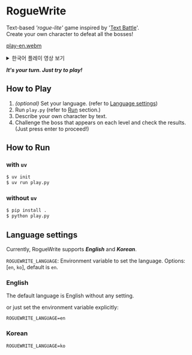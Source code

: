 # RogueWrite

Text-based _'rogue-lite'_ game inspired by '[Text Battle](https://plan9.kr/battle/)'.  
Create your own character to defeat all the bosses!

[play-en.webm](https://github.com/user-attachments/assets/de60ecca-9d95-4242-a797-91aadf24b5e8)

<details>
<summary>한국어 플레이 영상 보기</summary>

[play-ko.webm](https://github.com/user-attachments/assets/234b15bc-fc94-44fe-8876-8b3081bbd0de)

</details>

**_It's your turn. Just try to play!_**

## How to Play

1. _(optional)_ Set your language. (refer to [Language settings](#language-settings))
2. Run `play.py` (refer to [Run](#run) section.)
3. Describe your own character by text.
4. Challenge the boss that appears on each level and check the results. (Just press enter to proceed!)

## How to Run

### with `uv`

```bash
$ uv init
$ uv run play.py
```

### without `uv`

```bash
$ pip install .
$ python play.py
```

## Language settings
Currently, RogueWrite supports **_English_** and **_Korean_**.

`ROGUEWRITE_LANGUAGE`: Environment variable to set the language. Options: [`en`, `ko`], default is `en`.

### English

The default language is English without any setting.

or just set the environment variable explicitly:

```
ROGUEWRITE_LANGUAGE=en
```

### Korean

```
ROGUEWRITE_LANGUAGE=ko
```
